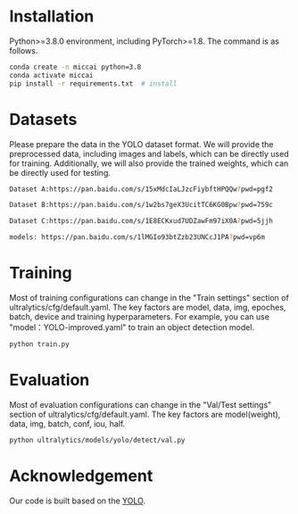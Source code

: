 

# Installation

Python>=3.8.0 environment, including PyTorch>=1.8.
The command is as follows.

```bash
conda create -n miccai python=3.8
conda activate miccai
pip install -r requirements.txt  # install
```
# Datasets

Please prepare the data in the YOLO dataset format. We will provide the preprocessed data, including images and labels, which can be directly used for training. Additionally, we will also provide the trained weights, which can be directly used for testing.
```bash
Dataset A:https://pan.baidu.com/s/15xMdcIaLJzcFiybftHPQQw?pwd=pgf2

Dataset B:https://pan.baidu.com/s/1w2bs7geX3UcitTC6KG0Bpw?pwd=759c

Dataset C:https://pan.baidu.com/s/1E8ECKxud7UDZawFm97iX0A?pwd=5jjh

models: https://pan.baidu.com/s/1lMGIo93btZzb23UNCcJ1PA?pwd=vp6m 
```
# Training
Most of training configurations can change in the "Train settings" section of ultralytics/cfg/default.yaml. 
The key factors are model, data, img, epoches, batch, device and training hyperparameters.
For example, you can use "model：YOLO-improved.yaml" to train an object detection model.

```bash
python train.py 
```

# Evaluation
Most of evaluation configurations can change in the "Val/Test settings" section of ultralytics/cfg/default.yaml. 
The key factors are model(weight), data, img, batch, conf, iou, half.

```bash
python ultralytics/models/yolo/detect/val.py
```


# Acknowledgement
Our code is built based on the [YOLO](https://github.com/ultralytics/ultralytics).
